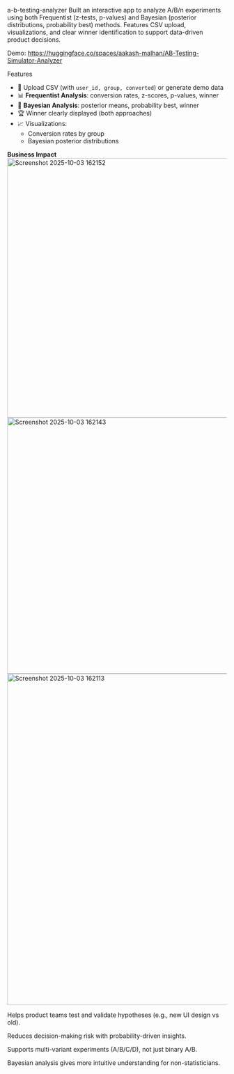 a-b-testing-analyzer
Built an interactive app to analyze A/B/n experiments using both Frequentist (z-tests, p-values) and Bayesian (posterior distributions, probability best) methods. Features CSV upload, visualizations, and clear winner identification to support data-driven product decisions.

Demo: https://huggingface.co/spaces/aakash-malhan/AB-Testing-Simulator-Analyzer

Features

- 📂 Upload CSV (with `user_id, group, converted`) or generate demo data
- 📊 **Frequentist Analysis**: conversion rates, z-scores, p-values, winner
- 🔮 **Bayesian Analysis**: posterior means, probability best, winner
- 🏆 Winner clearly displayed (both approaches)
- 📈 Visualizations:
  - Conversion rates by group
  - Bayesian posterior distributions

**Business Impact**<img width="787" height="596" alt="Screenshot 2025-10-03 162152" src="https://github.com/user-attachments/assets/e50e115a-1d93-4c2c-8964-9421c5d4d393" />
<img width="782" height="589" alt="Screenshot 2025-10-03 162143" src="https://github.com/user-attachments/assets/2a4ba168-322f-47b6-84f0-e7f5706e97e4" />
<img width="728" height="762" alt="Screenshot 2025-10-03 162113" src="https://github.com/user-attachments/assets/4a1535c0-d425-4e55-bef8-794e47e64348" />


Helps product teams test and validate hypotheses (e.g., new UI design vs old).

Reduces decision-making risk with probability-driven insights.

Supports multi-variant experiments (A/B/C/D), not just binary A/B.

Bayesian analysis gives more intuitive understanding for non-statisticians.
